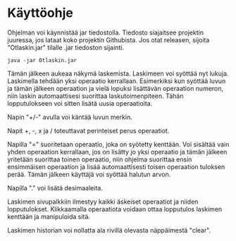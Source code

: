 # Käyttöohje

Ohjelman voi käynnistää jar tiedostolla. Tiedosto siajaitsee projektin juuressa, jos lataat koko projektin Githubista. Jos otat releasen, sijoita "Otlaskin.jar" tilalle .jar tiedoston sijainti.

```
java -jar Otlaskin.jar
```

Tämän jälkeen aukeaa näkymä laskemista. Laskimeen voi syöttää nyt lukuja. Laskimella tehdään yksi operaatio kerrallaan. Esimerkiksi kun syöttää luvun ja tämän jälkeen operaation ja vielä lopuksi lisättävän operaation numeron, niin laskin automaattisesi suorittaa laskutoimenpiteen. Tähän lopputulokseen voi sitten lisätä uusia operaatioita. 

Napin "+/-" avulla voi käntää luvun merkin.

Napit +, -, x ja / toteuttavat perinteiset perus operaatiot.

Napilla "=" suoritetaan operaatio, joka on syötetty kenttään. Voi sisältää vain yhden operaation kerrallaan, jos on lisätty jo yksi operaatio ja tämän jälkeen yritetään suorittaa toinen operaatio, niin ohjelma suorittaa ensin ensimmäisen operaation ja lisää automaattisesti toisen operaation tuloksen perää. Tämän jälkeen käyttäjä voi syöttää halutun arvon. 

Napilla "." voi lisätä desimaaleita. 

Laskimen sivupalkkiin ilmestyy kaikki äskeiset operaatiot ja niiden lopputulokset. Klikkaamalla operaatiota voidaan ottaa lopputulos laskimen kenttään ja manipuloida sitä.

Laskimen historian voi nollatta ala rivillä olevasta näppäimestä "clear".
